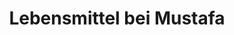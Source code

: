 ---
title: "Lebensmittel bei Mustafa"
url: /dresden/lebensmittel-bei-mustafa/
shop: Lebensmittel
---